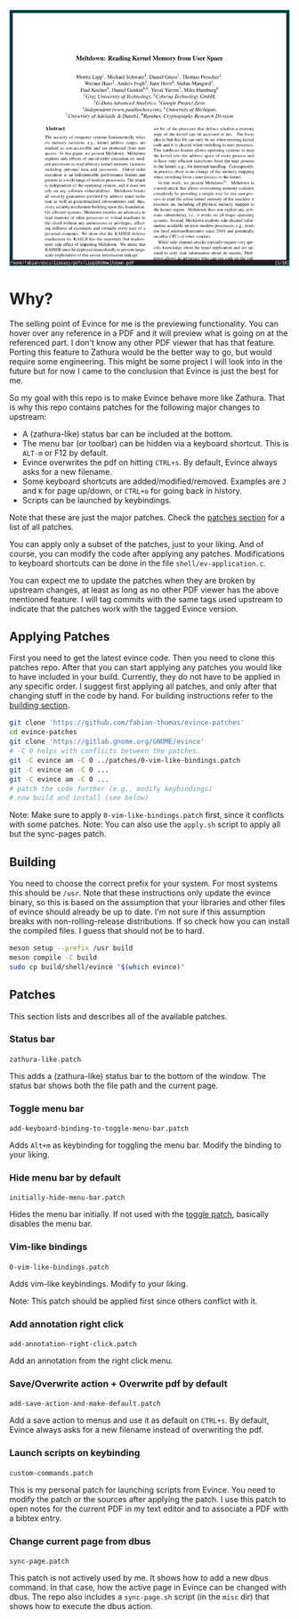 ![how evince looks with the zathura like patches](zathura-like-evince.png)

# Why?

The selling point of Evince for me is the previewing functionality.  You can
hover over any reference in a PDF and it will preview what is going on at the
referenced part.  I don't know any other PDF viewer that has that feature.
Porting this feature to Zathura would be the better way to go, but would require
some engineering.  This might be some project I will look into in the future but
for now I came to the conclusion that Evince is just the best for me.

So my goal with this repo is to make Evince behave more like Zathura.
That is why this repo contains patches for the following major changes to
upstream:

- A (zathura-like) status bar can be included at the bottom.
- The menu bar (or toolbar) can be hidden via a keyboard shortcut. This is
  `ALT-m` or F12 by default.
- Evince overwrites the pdf on hitting `CTRL+s`. By default, Evince always asks
  for a new filename.
- Some keyboard shortcuts are added/modified/removed. Examples are `J` and `K`
  for page up/down, or `CTRL+o` for going back in history.
- Scripts can be launched by keybindings.

Note that these are just the major patches. Check the [patches section](#patches) for a list
of all patches.

You can apply only a subset of the patches, just to your liking. And of course, you can modify the
code after applying any patches. Modifications to keyboard shortcuts can be done
in the file `shell/ev-application.c`.

You can expect me to update the patches when they are broken by upstream changes,
at least as long as no other PDF viewer has the above mentioned feature. I will tag
commits with the same tags used upstream to indicate that the patches work with the
tagged Evince version.

## Applying Patches

First you need to get the latest evince code. Then you need to clone this patches
repo. After that you can start applying any patches you would like to have
included in your build. Currently, they do not have to be applied in any specific
order. I suggest first applying all patches, and only after that changing stuff
in the code by hand.
For building instructions refer to the [building section](#building).
``` sh
git clone 'https://github.com/fabian-thomas/evince-patches'
cd evince-patches
git clone 'https://gitlab.gnome.org/GNOME/evince'
# -C 0 helps with conflicts between the patches.
git -C evince am -C 0 ../patches/0-vim-like-bindings.patch
git -C evince am -C 0 ...
git -C evince am -C 0 ...
# patch the code further (e.g., modify keybindings)
# now build and install (see below)
```

Note: Make sure to apply `0-vim-like-bindings.patch` first, since it conflicts with some patches.
Note: You can also use the `apply.sh` script to apply all but the sync-pages patch.

## Building

You need to choose the correct prefix for your system. For most systems this
should be `/usr`. Note that these instructions only update the evince binary, so
this is based on the assumption that your libraries and other files of evince
should already be up to date. I'm not sure if this assumption breaks with
non-rolling-release distributions. If so check how you can install the compiled
files. I guess that should not be to hard.
```sh
meson setup --prefix /usr build
meson compile -C build
sudo cp build/shell/evince "$(which evince)"
```

## Patches

This section lists and describes all of the available patches.

### Status bar

`zathura-like.patch`

This adds a (zathura-like) status bar to the bottom of the window.
The status bar shows both the file path and the current page.

### Toggle menu bar

`add-keyboard-binding-to-toggle-menu-bar.patch`

Adds `Alt+m` as keybinding for toggling the menu bar. Modify the binding to your
liking.

### Hide menu bar by default

`initially-hide-menu-bar.patch`

Hides the menu bar initially. If not used with the [toggle patch](#toggle-menu-bar),
basically disables the menu bar.

### Vim-like bindings

`0-vim-like-bindings.patch`

Adds vim-like keybindings. Modify to your liking.

Note: This patch should be applied first since others conflict with it.

### Add annotation right click

`add-annotation-right-click.patch`

Add an annotation from the right click menu.

### Save/Overwrite action + Overwrite pdf by default

`add-save-action-and-make-default.patch`

Add a save action to menus and use it as default on `CTRL+s`. By default, Evince always
asks for a new filename instead of overwriting the pdf.

### Launch scripts on keybinding

`custom-commands.patch`

This is my personal patch for launching scripts from Evince. You need to modify the patch or
the sources after applying the patch. I use this patch to open notes for the current PDF in my
text editor and to associate a PDF with a bibtex entry.

### Change current page from dbus

`sync-page.patch`

This patch is not actively used by me. It shows how to add a new dbus command. In that case,
how the active page in Evince can be changed with dbus. The repo also includes a `sync-page.sh`
script (in the `misc` dir) that shows how to execute the dbus action.
